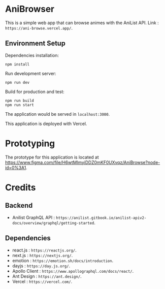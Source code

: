 # AniBrowser

This is a simple web app that can browse animes with the AniList API.
Link : ```https://ani-browse.vercel.app/```.

## Environment Setup

Dependencies installation:
```
npm install
```

Run development server:
```
npm run dev
```

Build for production and test:
```
npm run build
npm run start
```
The application would be served in ```localhost:3000```.

This application is deployed with Vercel.

# Prototyping
 The prototype for this application is located at https://www.figma.com/file/H6wtMImyiDDZ0mKF0UXvqz/AniBrowse?node-id=0%3A1.

# Credits

## Backend
- Anilist GraphQL API : ```https://anilist.gitbook.io/anilist-apiv2-docs/overview/graphql/getting-started```.
## Dependencies
- react.js : ```https://reactjs.org/```.
- next.js : ```https://nextjs.org/```.
- emotion : ```https://emotion.sh/docs/introduction```.
- dayjs : ```https://day.js.org/```.
- Apollo Client : ```https://www.apollographql.com/docs/react/```.
- Ant Design : ```https://ant.design/```.
- Vercel : ```https://vercel.com/```.